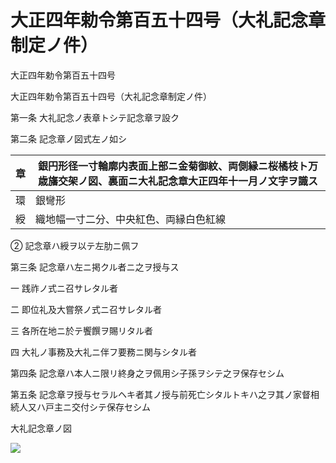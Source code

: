 # 大正四年勅令第百五十四号（大礼記念章制定ノ件）

大正四年勅令第百五十四号

大正四年勅令第百五十四号（大礼記念章制定ノ件）

第一条 大礼記念ノ表章トシテ記念章ヲ設ク

第二条 記念章ノ図式左ノ如シ

章 | 銀円形径一寸輪廓内表面上部ニ金菊御紋、両側縁ニ桜橘枝ト万歳旛交架ノ図、裏面ニ大礼記念章大正四年十一月ノ文字ヲ識ス  
---|---  
環 | 銀彎形  
綬 | 織地幅一寸二分、中央紅色、両縁白色紅線  
  
② 記念章ハ綬ヲ以テ左肋ニ佩フ

第三条 記念章ハ左ニ掲クル者ニ之ヲ授与ス

一 践祚ノ式ニ召サレタル者

二 即位礼及大嘗祭ノ式ニ召サレタル者

三 各所在地ニ於テ饗饌ヲ賜リタル者

四 大礼ノ事務及大礼ニ伴フ要務ニ関与シタル者

第四条 記念章ハ本人ニ限リ終身之ヲ佩用シ子孫ヲシテ之ヲ保存セシム

第五条 記念章ヲ授与セラルヘキ者其ノ授与前死亡シタルトキハ之ヲ其ノ家督相続人又ハ戸主ニ交付シテ保存セシム

大礼記念章ノ図

![](/./pict/T04CH01000154-001.jpg)
